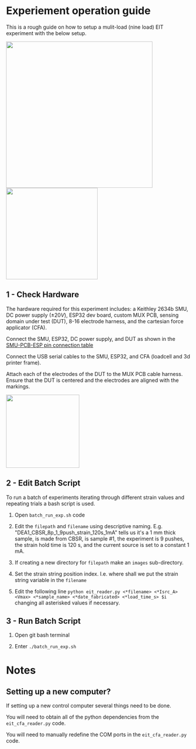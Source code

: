 # Experiement operation guide
This is a rough guide on how to setup a mulit-load (nine load) EIT experiment with the below setup.

<img src="https://github.com/richgumy/black_sensor/assets/14900898/7f64d337-f059-4093-b3b1-f14167e13c85" width="400"/>
<img src="https://github.com/richgumy/black_sensor/assets/14900898/e8aeedb7-f97e-46c6-aa1b-f5f7d5d6639e" width="250"/>

## 1 - Check Hardware
The hardware required for this experiment includes: a Keithley 2634b SMU, DC power supply ($\pm20 V$), ESP32 dev board, custom MUX PCB, sensing domain under test (DUT), 8-16 electrode harness, and the cartesian force applicator (CFA).

Connect the SMU, ESP32, DC power supply, and DUT as shown in the [SMU-PCB-ESP pin connection table](https://github.com/richgumy/black_sensor/tree/main/pcb-firmware/pcb_mux#smu-pcb-esp-pin-connections)

Connect the USB serial cables to the SMU, ESP32, and CFA (loadcell and 3d printer frame).

Attach each of the electrodes of the DUT to the MUX PCB cable harness. Ensure that the DUT is centered and the electrodes are aligned with the markings.

<img src="https://github.com/richgumy/black_sensor/assets/14900898/9dc37324-ac0d-482a-8dc1-cd9f36d1c197" width="200"/>


## 2 - Edit Batch Script
To run a batch of experiments iterating through different strain values and repeating trials a bash script is used.

1. Open ```batch_run_exp.sh``` code

2. Edit the ```filepath``` and ```filename``` using descriptive naming. E.g. "DEA1_CBSR_8p_1_9push_strain_120s_1mA" tells us it's a 1 mm thick sample, is made from CBSR, is sample #1, the experiment is 9 pushes, the strain hold time is 120 s, and the current source is set to a constant 1 mA.

3. If creating a new directory for ```filepath``` make an ```images``` sub-directory.

4. Set the strain string position index. I.e. where shall we put the strain string variable in the ```filename```

5. Edit the following line ```python eit_reader.py <*filename> <*Isrc_A> <Vmax> <*sample_name> <*date_fabricated> <*load_time_s> $i``` changing all asterisked values if necessary.


## 3 - Run Batch Script

1. Open git bash terminal
  
2. Enter ```./batch_run_exp.sh```

# Notes

## Setting up a new computer?

If setting up a new control computer several things need to be done. 

You will need to obtain all of the python dependencies from the ```eit_cfa_reader.py``` code.

You will need to manually redefine the COM ports in the ```eit_cfa_reader.py``` code.
